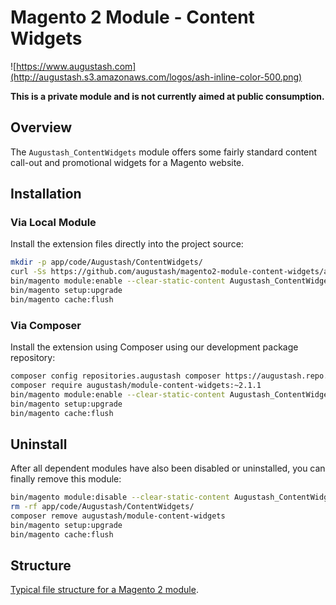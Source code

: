 # Magento 2 Module - Content Widgets

![https://www.augustash.com](http://augustash.s3.amazonaws.com/logos/ash-inline-color-500.png)

**This is a private module and is not currently aimed at public consumption.**

## Overview

The `Augustash_ContentWidgets` module offers some fairly standard content call-out and promotional widgets for a Magento website.

## Installation

### Via Local Module

Install the extension files directly into the project source:

```bash
mkdir -p app/code/Augustash/ContentWidgets/
curl -Ss https://github.com/augustash/magento2-module-content-widgets/archive/2.1.1.tar.gz | tar xf - --strip 1 -C app/code/Augustash/ContentWidgets/
bin/magento module:enable --clear-static-content Augustash_ContentWidgets
bin/magento setup:upgrade
bin/magento cache:flush
```

### Via Composer

Install the extension using Composer using our development package repository:

```bash
composer config repositories.augustash composer https://augustash.repo.repman.io
composer require augustash/module-content-widgets:~2.1.1
bin/magento module:enable --clear-static-content Augustash_ContentWidgets
bin/magento setup:upgrade
bin/magento cache:flush
```

## Uninstall

After all dependent modules have also been disabled or uninstalled, you can finally remove this module:

```bash
bin/magento module:disable --clear-static-content Augustash_ContentWidgets
rm -rf app/code/Augustash/ContentWidgets/
composer remove augustash/module-content-widgets
bin/magento setup:upgrade
bin/magento cache:flush
```

## Structure

[Typical file structure for a Magento 2 module](http://devdocs.magento.com/guides/v2.4/extension-dev-guide/build/module-file-structure.html).
